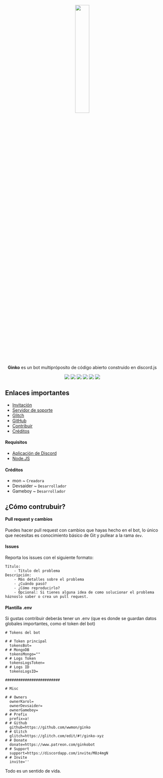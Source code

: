 <p align="center">
	<img width=30% src="https://i.imgur.com/ENeGsaK.png"><br><b>Ginko</b> es un bot multipróposito de código abierto construido en discord.js
</p>
<p align="center">
	<a href="https://github.com/wwmon/ginko/issues"><img src="https://img.shields.io/github/issues-raw/wwmon/ginko"></a>
	<a href="https://github.com/wwmon/ginko/issues"><img src="https://img.shields.io/github/issues-closed-raw/wwmon/ginko"></a>
	<a href="https://github.com/wwmon/ginko/pulls"><img src="https://img.shields.io/github/issues-pr-raw/wwmon/ginko"></a>
	<a href="https://github.com/wwmon/ginko/pulls"><img src="https://img.shields.io/github/issues-pr-closed/wwmon/ginko"></a>
	<a href="https://github.com/wwmon/ginko/network/members"><img src="https://img.shields.io/github/forks/wwmon/ginko"></a>
	<a href="https://github.com/wwmon/ginko/stargazers"><img src="https://img.shields.io/github/stars/wwmon/ginko"></a>
</p>

## Enlaces importantes

- [Invitación](https://ginko-xyz.glitch.me/invite)
- [Servidor de soporte](https://ginko-xyz.glitch.me/support)
- [Glitch](https://glitch.com/edit/#!/ginko-xyz)
- [GitHub](https://github.com/wwmon/ginko)
- [Contribuir](https://ginko-xyz.glitch.me/donate/patreon)
- [Créditos](##créditos)

#### Requisitos

- [Aplicación de Discord](https://discordapp.com/developers/applications/)
- [Node.JS](https://nodejs.org)

#### Créditos

- mon ~ `Creadora`
- Devsaider ~ `Desarrollador`
- Gameboy ~ `Desarrollador`

## ¿Cómo contrubuir?

#### Pull request y cambios

Puedes hacer pull request con cambios que hayas hecho en el bot, lo único que necesitas es conocimiento básico de Git y pullear a la rama `dev`.

#### Issues

Reporta los issues con el siguiente formato:

```
Título:
    - Título del problema
Descripción:
    - Más detalles sobre el problema
    - ¿Cuándo pasó?
    - ¿Cómo reproducirlo?
    - Opcional: Si tienes alguna idea de como solucionar el problema háznoslo saber o crea un pull request.
```

#### Plantilla .env

Si gustas contribuir deberás tener un .env (que es donde se guardan datos globales importantes, como el token del bot)

```
# Tokens del bot

# # Token principal
  tokensBot=
# # MongoDB
  tokensMongo=""
# # Logs Token
  tokensLogsToken=
# # Logs ID
  tokensLogsID=

#########################

# Misc

# # Owners
  ownerKarol=
  ownerDevsaider=
  ownerGameboy=
# # Prefix
  prefix=a!
# # Github
  github=https://github.com/wwmon/ginko
# # Glitch
  glitch=https://glitch.com/edit/#!/ginko-xyz
# # Donate
  donate=https://www.patreon.com/ginkobot
# # Support
  support=https://discordapp.com/invite/M8z4mgN
# # Invite
  invite=''
```

Todo es un sentido de vida.